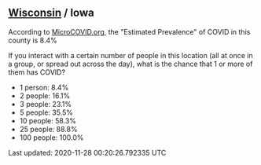 
## [Wisconsin](/united-states/wisconsin) / Iowa

According to [MicroCOVID.org](http://microcovid.org),
the "Estimated Prevalence" of COVID in this county is 8.4%

If you interact with a certain number of people in this location
(all at once in a group, or spread out across the day), what is the chance that
1 or more of them has COVID?

- 1 person: 8.4%
- 2 people: 16.1%
- 3 people: 23.1%
- 5 people: 35.5%
- 10 people: 58.3%
- 25 people: 88.8%
- 100 people: 100.0%

Last updated: 2020-11-28 00:20:26.792335 UTC
